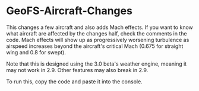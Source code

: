 # GeoFS-Aircraft-Changes

This changes a few aircraft and also adds Mach effects. If you want to know what aircraft are affected by the changes half, check the comments in the code. Mach effects will show up as progressively worsening turbulence as airspeed increases beyond the aircraft's critical Mach (0.675 for straight wing and 0.8 for swept).

Note that this is designed using the 3.0 beta's weather engine, meaning it may not work in 2.9. Other features may also break in 2.9.

To run this, copy the code and paste it into the console.
